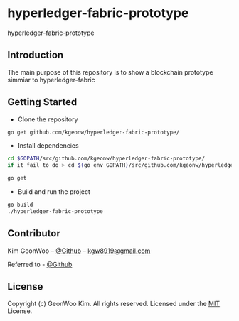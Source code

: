 # hyperledger-fabric-prototype

hyperledger-fabric-prototype

## Introduction

The main purpose of this repository is to show a blockchain prototype simmiar to hyperledger-fabric

## Getting Started

- Clone the repository

```sh
go get github.com/kgeonw/hyperledger-fabric-prototype/
```

- Install dependencies

```sh
cd $GOPATH/src/github.com/kgeonw/hyperledger-fabric-prototype/
if it fail to do > cd $(go env GOPATH)/src/github.com/kgeonw/hyperledger-fabric-prototype/

go get
```

- Build and run the project

```sh
go build
./hyperledger-fabric-prototype
```

## Contributor

Kim GeonWoo – [@Github](https://github.com/kgeonw) – kgw8919@gmail.com

Referred to - [@Github](https://github.com/wowlsh93/hyperledger-fabric-400)

## License

Copyright (c) GeonWoo Kim. All rights reserved.
Licensed under the [MIT](LICENSE) License.
